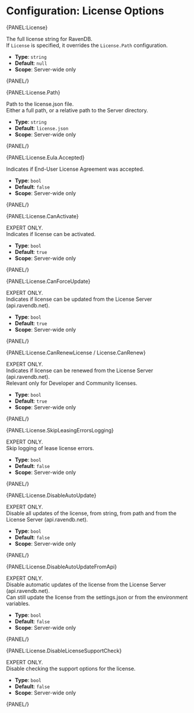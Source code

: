# Configuration: License Options

{PANEL:License}

The full license string for RavenDB.  
If `License` is specified, it overrides the `License.Path` configuration.

- **Type**: `string`
- **Default**: `null`
- **Scope**: Server-wide only

{PANEL/}

{PANEL:License.Path}

Path to the license.json file.  
Either a full path, or a relative path to the Server directory.  

- **Type**: `string`
- **Default**: `license.json`
- **Scope**: Server-wide only

{PANEL/}

{PANEL:License.Eula.Accepted}

Indicates if End-User License Agreement was accepted.

- **Type**: `bool`
- **Default**: `false`
- **Scope**: Server-wide only

{PANEL/}

{PANEL:License.CanActivate}

EXPERT ONLY.  
Indicates if license can be activated.  

- **Type**: `bool`
- **Default**: `true`
- **Scope**: Server-wide only

{PANEL/}

{PANEL:License.CanForceUpdate}

EXPERT ONLY.  
Indicates if license can be updated from the License Server (api.ravendb.net).

- **Type**: `bool`
- **Default**: `true`
- **Scope**: Server-wide only

{PANEL/}

{PANEL:License.CanRenewLicense / License.CanRenew}

EXPERT ONLY.  
Indicates if license can be renewed from the License Server (api.ravendb.net).  
Relevant only for Developer and Community licenses.

- **Type**: `bool`
- **Default**: `true`
- **Scope**: Server-wide only

{PANEL/}

{PANEL:License.SkipLeasingErrorsLogging}

EXPERT ONLY.  
Skip logging of lease license errors.

- **Type**: `bool`
- **Default**: `false`
- **Scope**: Server-wide only

{PANEL/}

{PANEL:License.DisableAutoUpdate}

EXPERT ONLY.  
Disable all updates of the license, from string, from path and from the License Server (api.ravendb.net). 

- **Type**: `bool`
- **Default**: `false`
- **Scope**: Server-wide only

{PANEL/}

{PANEL:License.DisableAutoUpdateFromApi}

EXPERT ONLY.  
Disable automatic updates of the license from the License Server (api.ravendb.net).  
Can still update the license from the settings.json or from the environment variables.  

- **Type**: `bool`
- **Default**: `false`
- **Scope**: Server-wide only

{PANEL/}

{PANEL:License.DisableLicenseSupportCheck}

EXPERT ONLY.  
Disable checking the support options for the license.

- **Type**: `bool`
- **Default**: `false`
- **Scope**: Server-wide only

{PANEL/}


